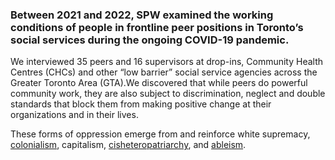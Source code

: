 ### Between 2021 and 2022, SPW examined the working conditions of people in frontline peer positions in Toronto’s social services during the ongoing COVID-19 pandemic.

We interviewed 35 peers and 16 supervisors at drop-ins, Community Health Centres (CHCs) and other “low barrier” social service agencies across the Greater Toronto Area (GTA).We discovered that while peers do powerful community work, they are also subject to discrimination, neglect and double standards that block them from making positive change at their organizations and in their lives. 

These forms of oppression emerge from and reinforce white supremacy, [colonialism](/glossary#colonialism), capitalism, [cisheteropatriarchy](/glossary#cisheteropatriarchy), and [ableism](/glossary#ableism).

